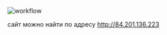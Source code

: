 ![workflow](https://github.com/DoobyDouglas/foodgram-project-react/actions/workflows/yamdb_workflow.yml/badge.svg)

сайт можно найти по адресу http://84.201.136.223